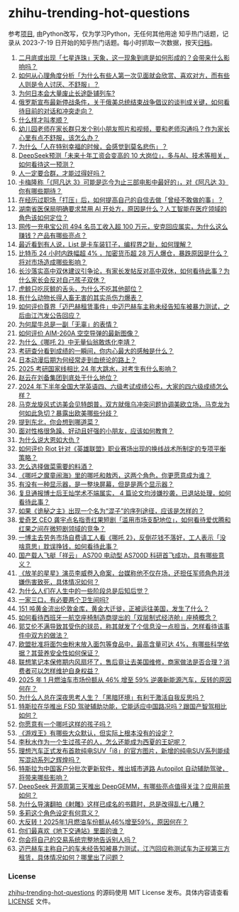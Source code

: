 # zhihu-trending-hot-questions
参考[项目](https://github.com/justjavac/zhihu-trending-hot-questions), 由Python改写，仅为学习Python，无任何其他用途
知乎热门话题，记录从 2023-7-19
日开始的知乎热门话题。每小时抓取一次数据，按天[归档](./data)。
<!-- BEGIN -->
<!-- 最后更新时间 2025-02-26 05:21:55.833984 -->
1. [二月底或出现「七星连珠」天象，这一现象到底是如何形成的？会带来什么影响吗？](https://www.zhihu.com/question/10940202094)
1. [如何从心理角度分析「为什么有些人第一次见面就会欣赏、喜欢对方，而有些人则是令人讨厌、不舒服」？](https://www.zhihu.com/question/12866216231)
1. [为何日本会大量废止长途卧铺列车?](https://www.zhihu.com/question/665169498)
1. [俄罗斯宣布最新停战条件，关于俄美总统结束战争倡议的谈判成关键，如何看待目前的对话和冲突走向？](https://www.zhihu.com/question/13296842584)
1. [什么样才叫孝顺？](https://www.zhihu.com/question/624158642)
1. [幼儿园老师在家长群只发个别小朋友照片和视频，要和老师沟通吗？作为家长心里有点不舒服，该怎么办？](https://www.zhihu.com/question/13139732482)
1. [为什么「人在特别幸福的时候，会感觉到莫名悲伤」？](https://www.zhihu.com/question/13054939144)
1. [DeepSeek预测「未来十年工资会变高的 10 大岗位」，多与AI、技术等相关，如何看待这一预测？](https://www.zhihu.com/question/12930594912)
1. [人一定要合群，才能过得好吗？](https://www.zhihu.com/question/12968002083)
1. [卡梅隆称「《阿凡达 3》可能是迄今为止三部电影中最好的」，对《阿凡达 3》你有哪些期待？](https://www.zhihu.com/question/13133127906)
1. [在经历过职场「打压」后，如何提高自己的自信去做「曾经不敢做的事」？](https://www.zhihu.com/question/13300738041)
1. [湖南省医保局明确要求禁用 AI 开处方，原因是什么？人工智能在医疗领域的角色该如何定位？](https://www.zhihu.com/question/13189778997)
1. [网传一充电宝公司 494 名员工收入超 100 万元，安克回应属实，为什么这么赚钱？产品有哪些亮点？](https://www.zhihu.com/question/13361875678)
1. [最近看到有人说，List<Integer> 是卡车装钉子，编程界之耻，如何理解？](https://www.zhihu.com/question/13077935547)
1. [比特币 24 小时内跌幅超 4% ，加密货币超 28 万人爆仓，暴跌原因是什么？将对市场造成哪些影响？](https://www.zhihu.com/question/13336058186)
1. [长沙落实高中双休建议引争论，有家长发帖反对高中双休，如何看待此事？为什么家长会反对自己孩子双休？](https://www.zhihu.com/question/13219277440)
1. [虎鲸只吃灰鲸的舌头，为什么不吃其他部位？](https://www.zhihu.com/question/12183109208)
1. [有什么动物长得人畜无害的其实杀伤力爆表？](https://www.zhihu.com/question/310860753)
1. [如何评价尊界「迈巴赫租赁事件」中迈巴赫车主称未经告知车被暴力测试，之后由江汽发公告回应？](https://www.zhihu.com/question/13379528435)
1. [为何犀牛总是一副「无辜」的表情？](https://www.zhihu.com/question/9523645606)
1. [如何评价 AIM-260A 空空导弹的最新图像？](https://www.zhihu.com/question/13177033354)
1. [为什么《哪吒 2》中无量仙翁敢炼化李靖？](https://www.zhihu.com/question/12834645490)
1. [考研查分看到成绩的一瞬间，你内心最大的感触是什么？](https://www.zhihu.com/question/12944329392)
1. [日本动漫后期为何经常走到血统论的路上？](https://www.zhihu.com/question/25908231)
1. [2025 考研国家线相比 24 年大跳水，对考生有什么影响？](https://www.zhihu.com/question/13223443552)
1. [赵云在刘备集团到底处于什么地位？](https://www.zhihu.com/question/13035848617)
1. [2024 年下半年全国大学英语四、六级考试成绩公布，大家的四六级成绩怎么样？](https://www.zhihu.com/question/13382158116)
1. [马克龙旋风式访美会见特朗普，双方就俄乌冲突问题协调美欧立场，马克龙为何如此急切？暴露出欧美哪些分歧？](https://www.zhihu.com/question/13301592967)
1. [提到东北，你会想到哪道菜？](https://www.zhihu.com/question/9376046211)
1. [面对性格很急躁、好动且好强的小朋友，应该如何教育？](https://www.zhihu.com/question/12403706059)
1. [为什么说大恩如大仇 ?](https://www.zhihu.com/question/30183629)
1. [如何评价 Riot 针对《英雄联盟》职业赛场出现的换线战术所制定的专项平衡策略？](https://www.zhihu.com/question/13028134041)
1. [怎么选择做菜需要的料酒？](https://www.zhihu.com/question/19913903)
1. [《哪吒之魔童闹海》里的哪吒和敖丙，这两个角色，你更愿意成为谁？](https://www.zhihu.com/question/12032932351)
1. [有没有一种显示器，是一整块屏幕，但是是两个显示器？](https://www.zhihu.com/question/8427785489)
1. [复旦通报博士后王灿学术不端属实， 4 篇论文均涉嫌抄袭，已退站处理，如何看待此事？](https://www.zhihu.com/question/13322463127)
1. [如果《诡秘之主》出现一个名为“混子”的序列途径，应该是怎样的？](https://www.zhihu.com/question/539677707)
1. [爱奇艺 CEO 龚宇点名指责红果短剧「滥用市场支配地位」，如何看待爱优腾和红果之间在微短剧领域的竞争？](https://www.zhihu.com/question/12834303234)
1. [一博主去劳务市场自费请工人看《哪吒 2》，反倒花钱不落好，工人表示「没啥意思」耽误挣钱，如何看待此事？](https://www.zhihu.com/question/13334654276)
1. [国产载人飞艇「祥云」 AS700 电动型  AS700D 科研首飞成功，具有哪些意义？](https://www.zhihu.com/question/12913508432)
1. [《放羊的星星》演员李威卷入命案，台媒称他不仅在场，还担任军师角色并涉嫌伤害致死，具体情况如何？](https://www.zhihu.com/question/13253987000)
1. [为什么人们在人生中的一些阶段总是后知后觉？](https://www.zhihu.com/question/662525573)
1. [一家三口，有必要两个卫生间吗?](https://www.zhihu.com/question/431229920)
1. [151 吨黄金流出伦敦金库，黄金大迁徙，正被运往美国，发生了什么？](https://www.zhihu.com/question/13110245588)
1. [如何看待西班牙一航空座椅制造商提出的「双层制式经济舱」座椅概念？](https://www.zhihu.com/question/12972768057)
1. [郭艾伦不满导致其受伤的球员，称其就发了个信息没一点担当，怎样看待该事件中双方的做法？](https://www.zhihu.com/question/12839533673)
1. [欧盟批准将面包虫粉末放入面包等食品中，最高含量可达 4%，有哪些科学依据？其营养安全性如何保证？](https://www.zhihu.com/question/13397318427)
1. [联想笔记本保修期内风扇坏了，售后竟让去美国维修，商家做法是否合理？消费者可以怎样维护自身权益？](https://www.zhihu.com/question/13190941666)
1. [2025 年 1 月燃油车市场份额从 46% 增至 59% 逆袭新能源汽车，反转的原因何在？](https://www.zhihu.com/question/13290318683)
1. [为什么人总在深夜思考人生？「黑暗环境」有利于激活自我反思吗？](https://www.zhihu.com/question/13321430440)
1. [特斯拉在华推出 FSD 驾驶辅助功能，它能适应中国路况吗？跟国产智驾相比如何？](https://www.zhihu.com/question/13286752804)
1. [你愿意有一个哪吒这样的孩子吗？](https://www.zhihu.com/question/12389066028)
1. [《游戏王》有哪些大众默认，但实际上根本没有的设定？](https://www.zhihu.com/question/667905347)
1. [李秋水作为一个生过孩子的人，怎么还能成为西夏的王妃呢？](https://www.zhihu.com/question/302826029)
1. [理想汽车正式发布首款纯电SUV「i8」的官方图片，新增的纯电SUV系列能续写混动系列之辉煌吗？](https://www.zhihu.com/question/13310890366)
1. [特斯拉为中国客户分批次更新软件，推出城市道路 Autopilot 自动辅助驾驶，将带来哪些影响？](https://www.zhihu.com/question/13301614773)
1. [DeepSeek 开源周第三天推出 DeepGEMM，有哪些亮点值得关注？应用前景如何？](https://www.zhihu.com/question/13401662682)
1. [为什么导演翻拍《射雕》这样已成名的书籍时，总是改得乱七八糟？](https://www.zhihu.com/question/12559213256)
1. [多莉这个角色设定有何意义？](https://www.zhihu.com/question/11117596404)
1. [大反转！2025年1月燃油车份额从46%增至59%，原因何在？](https://www.zhihu.com/question/13290318683)
1. [你们最喜欢《地下交通站》里面的谁？](https://www.zhihu.com/question/656402729)
1. [你会将自己的交易系统完整地告诉别人吗？](https://www.zhihu.com/question/462350634)
1. [迈巴赫车主称自己的车未经告知被暴力测试，江汽回应称测试车为正规第三方租赁，具体情况如何？哪里出了问题？](https://www.zhihu.com/question/13379528435)
<!-- END -->
### License
[zhihu-trending-hot-questions](https://github.com/yaogengzhu/zhihu-trending-hot-questions)
的源码使用 MIT License 发布。具体内容请查看 [LICENSE](./LICENSE) 文件。
